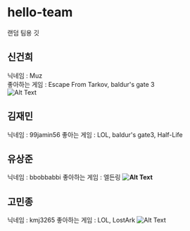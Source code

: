 # hello-team
랜덤 팀용 깃

## 신건희
닉네임 : Muz   
좋아하는 게임 : Escape From Tarkov, baldur's gate 3   
![Alt Text](https://blog.kakaocdn.net/dn/drq9jc/btr5DUtmPbq/0SeiEvANaE5tVcWQ62kftk/img.gif)

## 김재민
닉네임 : 99jamin56
좋아는 게임 : LOL, baldur's gate3, Half-Life


##  유상준
닉네임 : bbobbabbi
좋아하는 게임 : 엘든링
**![Alt Text](https://oiiaoiia.org/storage/2024/10/Cat360spin_memehdf.gif)**

## 고민종
닉네임 : kmj3265
좋아하는 게임 : LOL, LostArk
![Alt Text](https://tenor.com/view/dog-crocodile-toy-game-funny-cute-gif-5236785718586568968)

